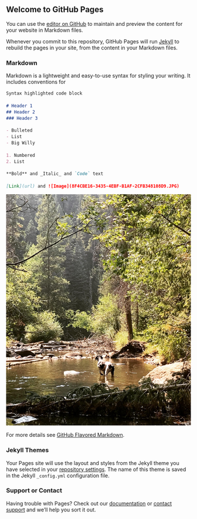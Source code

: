 ## Welcome to GitHub Pages

You can use the [editor on GitHub](https://github.com/maryduiker/publicpages.github.io/edit/gh-pages/index.md) to maintain and preview the content for your website in Markdown files.

Whenever you commit to this repository, GitHub Pages will run [Jekyll](https://jekyllrb.com/) to rebuild the pages in your site, from the content in your Markdown files.

### Markdown

Markdown is a lightweight and easy-to-use syntax for styling your writing. It includes conventions for

```markdown
Syntax highlighted code block

# Header 1
## Header 2
### Header 3

- Bulleted
- List
- Big Willy

1. Numbered
2. List

**Bold** and _Italic_ and `Code` text

[Link](url) and ![Image](8F4CBE16-3435-4EBF-B1AF-2CFB348108D9.JPG)
```
![Image](8F4CBE16-3435-4EBF-B1AF-2CFB348108D9.JPG)

For more details see [GitHub Flavored Markdown](https://guides.github.com/features/mastering-markdown/).

### Jekyll Themes

Your Pages site will use the layout and styles from the Jekyll theme you have selected in your [repository settings](https://github.com/maryduiker/publicpages.github.io/settings). The name of this theme is saved in the Jekyll `_config.yml` configuration file.

### Support or Contact

Having trouble with Pages? Check out our [documentation](https://docs.github.com/categories/github-pages-basics/) or [contact support](https://github.com/contact) and we’ll help you sort it out.
